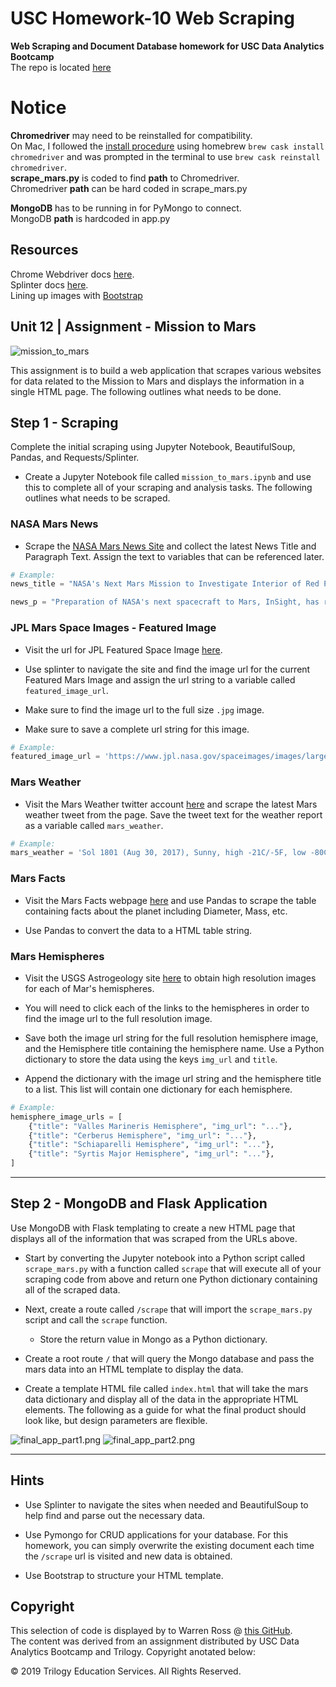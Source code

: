 # USC Homework-10 Web Scraping
**Web Scraping and Document Database homework for USC Data Analytics Bootcamp**  
The repo is located [here][1]


# Notice
**Chromedriver** may need to be reinstalled for compatibility.  
On Mac, I followed the [install procedure][1] using homebrew ```brew cask install chromedriver``` and was prompted in the terminal to use ```brew cask reinstall chromedriver```.   
**scrape_mars.py** is coded to find **path** to Chromedriver.  
Chromedriver **path** can be hard coded in scrape_mars.py  

**MongoDB** has to be running in for PyMongo to connect.  
MongoDB **path** is hardcoded in app.py 

## Resources

Chrome Webdriver docs [here][2].  
Splinter docs [here][3].  
Lining up images with [Bootstrap][4]



[2]: https://splinter.readthedocs.io/en/latest/drivers/chrome.html "click to go to docs"
[3]: https://splinter.readthedocs.io/en/latest/tutorial.html "click to go to docs"
[4]: https://www.w3schools.com/howto/howto_css_images_side_by_side.asp

## Unit 12 | Assignment -  Mission to Mars

![mission_to_mars](app/images/mission_to_mars.jpg)

This assignment is to build a web application that scrapes various websites for data related to the Mission to Mars and displays the information in a single HTML page. The following outlines what needs to be done.

## Step 1 - Scraping

Complete the initial scraping using Jupyter Notebook, BeautifulSoup, Pandas, and Requests/Splinter.

* Create a Jupyter Notebook file called `mission_to_mars.ipynb` and use this to complete all of your scraping and analysis tasks. The following outlines what needs to be scraped.

### NASA Mars News

* Scrape the [NASA Mars News Site](https://mars.nasa.gov/news/) and collect the latest News Title and Paragraph Text. Assign the text to variables that can be referenced later.

```python
# Example:
news_title = "NASA's Next Mars Mission to Investigate Interior of Red Planet"

news_p = "Preparation of NASA's next spacecraft to Mars, InSight, has ramped up this summer, on course for launch next May from Vandenberg Air Force Base in central California -- the first interplanetary launch in history from America's West Coast."
```

### JPL Mars Space Images - Featured Image

* Visit the url for JPL Featured Space Image [here](https://www.jpl.nasa.gov/spaceimages/?search=&category=Mars).

* Use splinter to navigate the site and find the image url for the current Featured Mars Image and assign the url string to a variable called `featured_image_url`.

* Make sure to find the image url to the full size `.jpg` image.

* Make sure to save a complete url string for this image.

```python
# Example:
featured_image_url = 'https://www.jpl.nasa.gov/spaceimages/images/largesize/PIA16225_hires.jpg'
```

### Mars Weather

* Visit the Mars Weather twitter account [here](https://twitter.com/marswxreport?lang=en) and scrape the latest Mars weather tweet from the page. Save the tweet text for the weather report as a variable called `mars_weather`.

```python
# Example:
mars_weather = 'Sol 1801 (Aug 30, 2017), Sunny, high -21C/-5F, low -80C/-112F, pressure at 8.82 hPa, daylight 06:09-17:55'
```

### Mars Facts

* Visit the Mars Facts webpage [here](https://space-facts.com/mars/) and use Pandas to scrape the table containing facts about the planet including Diameter, Mass, etc.

* Use Pandas to convert the data to a HTML table string.

### Mars Hemispheres

* Visit the USGS Astrogeology site [here](https://astrogeology.usgs.gov/search/results?q=hemisphere+enhanced&k1=target&v1=Mars) to obtain high resolution images for each of Mar's hemispheres.

* You will need to click each of the links to the hemispheres in order to find the image url to the full resolution image.

* Save both the image url string for the full resolution hemisphere image, and the Hemisphere title containing the hemisphere name. Use a Python dictionary to store the data using the keys `img_url` and `title`.

* Append the dictionary with the image url string and the hemisphere title to a list. This list will contain one dictionary for each hemisphere.

```python
# Example:
hemisphere_image_urls = [
    {"title": "Valles Marineris Hemisphere", "img_url": "..."},
    {"title": "Cerberus Hemisphere", "img_url": "..."},
    {"title": "Schiaparelli Hemisphere", "img_url": "..."},
    {"title": "Syrtis Major Hemisphere", "img_url": "..."},
]
```

- - -

## Step 2 - MongoDB and Flask Application

Use MongoDB with Flask templating to create a new HTML page that displays all of the information that was scraped from the URLs above.

* Start by converting the Jupyter notebook into a Python script called `scrape_mars.py` with a function called `scrape` that will execute all of your scraping code from above and return one Python dictionary containing all of the scraped data.

* Next, create a route called `/scrape` that will import the `scrape_mars.py` script and call the `scrape` function.

  * Store the return value in Mongo as a Python dictionary.

* Create a root route `/` that will query the Mongo database and pass the mars data into an HTML template to display the data.

* Create a template HTML file called `index.html` that will take the mars data dictionary and display all of the data in the appropriate HTML elements. The following as a guide for what the final product should look like, but design parameters are flexible.

![final_app_part1.png](app/images/final_app_part1.png)
![final_app_part2.png](app/images/final_app_part2.png)

- - -


## Hints

* Use Splinter to navigate the sites when needed and BeautifulSoup to help find and parse out the necessary data.

* Use Pymongo for CRUD applications for your database. For this homework, you can simply overwrite the existing document each time the `/scrape` url is visited and new data is obtained.

* Use Bootstrap to structure your HTML template.

## Copyright
This selection of code is displayed by to Warren Ross @ [this GitHub][1].  
The content was derived from an assignment distributed by USC Data Analytics Bootcamp and Trilogy. Copyright anotated below:

© 2019 Trilogy Education Services. All Rights Reserved.

[1]: https://github.com/RandallPark/USC_Homework-10_WebScraping "my repo"